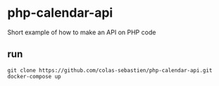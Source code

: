 # php-calendar-api

Short example of how to make an API on PHP code

## run
```
git clone https://github.com/colas-sebastien/php-calendar-api.git
docker-compose up
```
